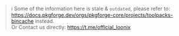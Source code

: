 > ℹ️ Some of the information here is stale & `outdated`, please refer to: https://docs.pkgforge.dev/orgs/pkgforge-core/projects/toolpacks-bincache instead.<br>
> Or Contact us directly: https://t.me/official_loonix

